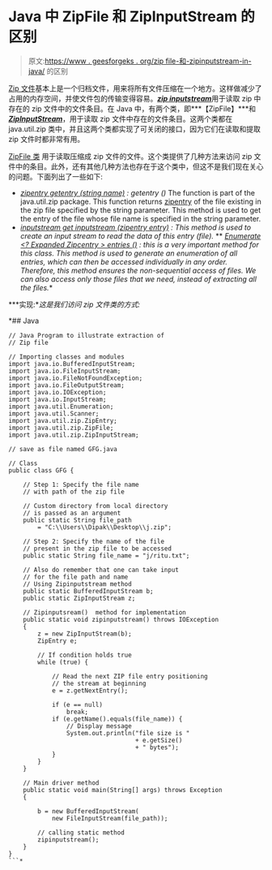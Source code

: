 # Java 中 ZipFile 和 ZipInputStream 的区别

> 原文:[https://www . geesforgeks . org/zip file-和-zipinputstream-in-java/](https://www.geeksforgeeks.org/difference-between-zipfile-and-zipinputstream-in-java/) 的区别

[Zip 文件](https://www.geeksforgeeks.org/difference-between-zip-and-rar/)基本上是一个归档文件，用来将所有文件压缩在一个地方。这样做减少了占用的内存空间，并使文件包的传输变得容易。[***zip inputstream***](https://www.geeksforgeeks.org/java-util-zip-zipinputstream-class-java/)用于读取 zip 中存在的 zip 文件中的文件条目。在 Java 中，有两个类，即***【ZipFile】***和[***ZipInputStream***](https://www.geeksforgeeks.org/java-util-zip-zipinputstream-class-java/)，用于读取 zip 文件中存在的文件条目。这两个类都在 java.util.zip 类中，并且这两个类都实现了可关闭的接口，因为它们在读取和提取 zip 文件时都非常有用。

[ZipFile 类](https://www.geeksforgeeks.org/zipfile-entries-function-in-java-with-examples/) 用于读取压缩成 zip 文件的文件。这个类提供了几种方法来访问 zip 文件中的条目。此外，还有其他几种方法也存在于这个类中，但这不是我们现在关心的问题。下面列出了一些如下:

*   [*zipentry getentry (string name)*](https://www.geeksforgeeks.org/zipfile-getentry-function-in-java-with-examples/) *:* *getentry ()* The function is part of the java.util.zip package. This function returns [zipentry](https://www.geeksforgeeks.org/java-util-zip-zipentry-class-java/) of the file existing in the zip file specified by the string parameter. This method is used to get the entry of the file whose file name is specified in the string parameter.
*   *[*inputstream get inputstream (zipentry entry)*](https://www.geeksforgeeks.org/java-zipfile-getinputstream-function-with-examples/) *:* This method is used to create an input stream to read the data of this entry (file).*
**   [*Enumerate <? Expanded Zipcentry > entries ()*](https://www.geeksforgeeks.org/zipfile-entries-function-in-java-with-examples/) *: this is a very important method for this class. This method is used to generate an enumeration of all entries, which can then be accessed individually in any order. Therefore, this method ensures the non-sequential access of files. We can also access only those files that we need, instead of extracting all the files.**

***实现:**这是我们访问 zip 文件类的方式:*

 *## Java

```
// Java Program to illustrate extraction of
// Zip file

// Importing classes and modules
import java.io.BufferedInputStream;
import java.io.FileInputStream;
import java.io.FileNotFoundException;
import java.io.FileOutputStream;
import java.io.IOException;
import java.io.InputStream;
import java.util.Enumeration;
import java.util.Scanner;
import java.util.zip.ZipEntry;
import java.util.zip.ZipFile;
import java.util.zip.ZipInputStream;

// save as file named GFG.java

// Class
public class GFG {

    // Step 1: Specify the file name
    // with path of the zip file

    // Custom directory from local directory
    // is passed as an argument
    public static String file_path
        = "C:\\Users\\Dipak\\Desktop\\j.zip";

    // Step 2: Specify the name of the file
    // present in the zip file to be accessed
    public static String file_name = "j/ritu.txt";

    // Also do remember that one can take input
    // for the file path and name
    // Using Zipinputstream method
    public static BufferedInputStream b;
    public static ZipInputStream z;

    // Zipinputsream()  method for implementation
    public static void zipinputstream() throws IOException
    {
        z = new ZipInputStream(b);
        ZipEntry e;

        // If condition holds true
        while (true) {

            // Read the next ZIP file entry positioning
            // the stream at beginning
            e = z.getNextEntry();

            if (e == null)
                break;
            if (e.getName().equals(file_name)) {
                // Display message
                System.out.println("file size is "
                                   + e.getSize()
                                   + " bytes");
            }
        }
    }

    // Main driver method
    public static void main(String[] args) throws Exception
    {

        b = new BufferedInputStream(
            new FileInputStream(file_path));

        // calling static method
        zipinputstream();
    }
}
```*